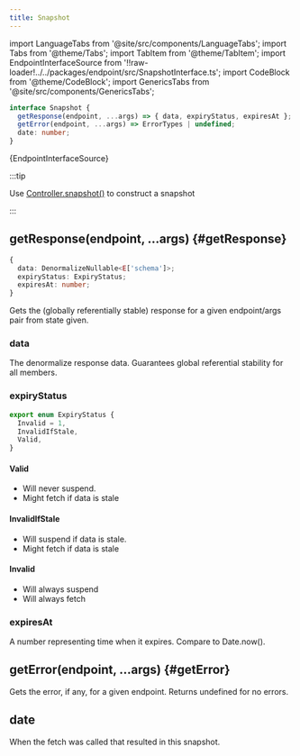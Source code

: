 ```yaml
---
title: Snapshot
---
```


<head>
  <title>Controller - Imperative Controls for Rest Hooks</title>
</head>

import LanguageTabs from '@site/src/components/LanguageTabs';
import Tabs from '@theme/Tabs';
import TabItem from '@theme/TabItem';
import EndpointInterfaceSource from '!!raw-loader!../../packages/endpoint/src/SnapshotInterface.ts';
import CodeBlock from '@theme/CodeBlock';
import GenericsTabs from '@site/src/components/GenericsTabs';

<GenericsTabs>

```ts
interface Snapshot {
  getResponse(endpoint, ...args)​ => { data, expiryStatus, expiresAt };
  getError(endpoint, ...args)​ => ErrorTypes | undefined;
  date: number;
}
```
<CodeBlock className="language-typescript">{EndpointInterfaceSource}</CodeBlock>

</GenericsTabs>





:::tip

Use [Controller.snapshot()](./Controller.md#snapshot) to construct a snapshot

:::

## getResponse(endpoint, ...args) {#getResponse}

```ts title="returns"
{
  data: DenormalizeNullable<E['schema']>;
  expiryStatus: ExpiryStatus;
  expiresAt: number;
}
```

Gets the (globally referentially stable) response for a given endpoint/args pair from state given.

### data

The denormalize response data. Guarantees global referential stability for all members.

### expiryStatus

```ts
export enum ExpiryStatus {
  Invalid = 1,
  InvalidIfStale,
  Valid,
}
```

#### Valid

- Will never suspend.
- Might fetch if data is stale

#### InvalidIfStale

- Will suspend if data is stale.
- Might fetch if data is stale

#### Invalid

- Will always suspend
- Will always fetch

### expiresAt

A number representing time when it expires. Compare to Date.now().


## getError(endpoint, ...args) {#getError}

Gets the error, if any, for a given endpoint. Returns undefined for no errors.


## date

When the fetch was called that resulted in this snapshot.
